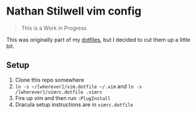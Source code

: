 # Nathan Stilwell vim config

> This is a Work in Progress

This was originally part of my [dotfiles](https://github.com/nathanstilwell/dotfiles), but I decided to cut them up
a little bit.

## Setup

1. Clone this repo somewhere
2. `ln -s ~/[wherever]/vim.dotfile ~/.vim` and `ln -s /[wherever]/vimrc.dotfile .vimrc`
3. Fire up vim and then run `:PlugInstall`
4. Dracula setup instructions are in `vimrc.dotfile`
